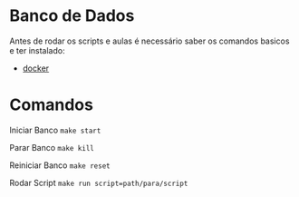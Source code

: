 # Banco de Dados
Antes de rodar os scripts e aulas é necessário saber os comandos basicos e ter instalado:
- [docker](https://www.docker.com/)

# Comandos
Iniciar Banco
`make start`

Parar Banco
`make kill`

Reiniciar Banco
`make reset`

Rodar Script
`make run script=path/para/script`